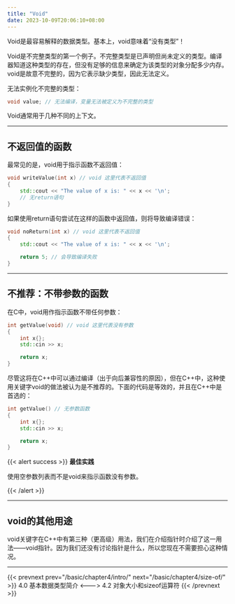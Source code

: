 ```yaml
---
title: "Void"
date: 2023-10-09T20:06:10+08:00
---
```


Void是最容易解释的数据类型。基本上，void意味着“没有类型”！

Void是不完整类型的第一个例子。不完整类型是已声明但尚未定义的类型。编译器知道这种类型的存在，但没有足够的信息来确定为该类型的对象分配多少内存。void是故意不完整的，因为它表示缺少类型，因此无法定义。

无法实例化不完整的类型：

```C++
void value; // 无法编译，变量无法被定义为不完整的类型
```

Void通常用于几种不同的上下文。

***
## 不返回值的函数

最常见的是，void用于指示函数不返回值：

```C++
void writeValue(int x) // void 这里代表不返回值
{
    std::cout << "The value of x is: " << x << '\n';
    // 无return语句
}
```

如果使用return语句尝试在这样的函数中返回值，则将导致编译错误：

```C++
void noReturn(int x) // void 这里代表不返回值
{
    std::cout << "The value of x is: " << x << '\n';

    return 5; // 会导致编译失败
}
```

***
## 不推荐：不带参数的函数

在C中，void用作指示函数不带任何参数：

```C++
int getValue(void) // void 这里代表没有参数
{
    int x{};
    std::cin >> x;

    return x;
}
```

尽管这将在C++中可以通过编译（出于向后兼容性的原因），但在C++中，这种使用关键字void的做法被认为是不推荐的。下面的代码是等效的，并且在C++中是首选的：

```C++
int getValue() // 无参数函数
{
    int x{};
    std::cin >> x;

    return x;
}
```

{{< alert success >}}
**最佳实践**

使用空参数列表而不是void来指示函数没有参数。

{{< /alert >}}

***
## void的其他用途

void关键字在C++中有第三种（更高级）用法，我们在介绍指针时介绍了这一用法——void指针。因为我们还没有讨论指针是什么，所以您现在不需要担心这种情况。

***

{{< prevnext prev="/basic/chapter4/intro/" next="/basic/chapter4/size-of/" >}}
4.0 基本数据类型简介
<--->
4.2 对象大小和sizeof运算符
{{< /prevnext >}}
